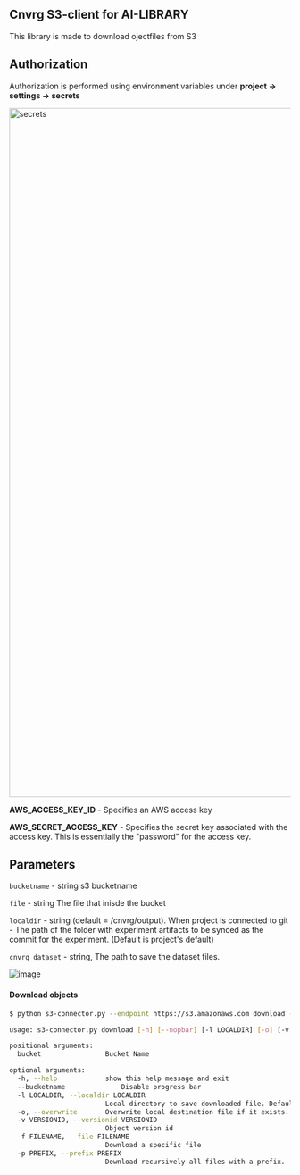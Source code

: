 
## Cnvrg S3-client for AI-LIBRARY

This library is made to download ojectfiles from S3

## Authorization
Authorization is performed using environment variables under **project -> settings -> secrets**

<img width="1234" alt="secrets" src="https://user-images.githubusercontent.com/88431066/138663758-a71b796b-ad33-46a3-9566-255a8e674c30.png">


**AWS_ACCESS_KEY_ID** - Specifies an AWS access key

**AWS_SECRET_ACCESS_KEY** - Specifies the secret key associated with the access key. This is essentially the "password" for the access key.

## Parameters

``` bucketname ``` - string s3 bucketname

``` file ``` - string The file that inisde the bucket

``` localdir ``` - string (default = /cnvrg/output). When project is connected to git - The path of the folder with experiment artifacts to be synced as the commit for the experiment. (Default is project's default)

```cnvrg_dataset``` - string, The path to save the dataset files.

![image](https://user-images.githubusercontent.com/88431066/138676166-3aa696bb-f43f-4d12-80a8-2b88945787dc.png)


#### Download objects

```bash
$ python s3-connector.py --endpoint https://s3.amazonaws.com download --bucketname cnvrg-bucket --file file.csv --localdir /cnvrg/output --cnvrg_data <datasetname>

usage: s3-connector.py download [-h] [--nopbar] [-l LOCALDIR] [-o] [-v VERSIONID] (-f FILENAME | -p PREFIX) bucket

positional arguments:
  bucket                Bucket Name

optional arguments:
  -h, --help            show this help message and exit
  --bucketname              Disable progress bar
  -l LOCALDIR, --localdir LOCALDIR
                        Local directory to save downloaded file. Default current directory
  -o, --overwrite       Overwrite local destination file if it exists. Default false
  -v VERSIONID, --versionid VERSIONID
                        Object version id
  -f FILENAME, --file FILENAME
                        Download a specific file
  -p PREFIX, --prefix PREFIX
                        Download recursively all files with a prefix.
```

